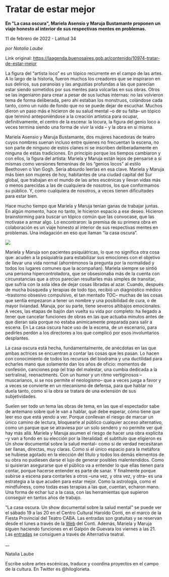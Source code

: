 # Tratar de estar mejor

**En "La casa oscura", Mariela Asensio y Maruja Bustamante proponen un viaje honesto al interior de sus respectivas mentes en problemas.**

11 de febrero de 2022 - Latitud 34

_por Natalia Laube_

Link original: https://laagenda.buenosaires.gob.ar/contenido/10974-tratar-de-estar-mejor



La figura del “artista loco” es un tópico recurrente en el campo de las artes. A lo largo de la historia, fueron muchos los creadores que se inspiraron en sus delirios, sus paranoias y las angustias profundas a las que parecían estar siendo sometidos por sus mentes para volcarlas en sus obras. Otros se las ingeniaron para crear a pesar de sus luchas internas: no las volvieron tema de forma deliberada, pero ahí estaban los monstruos, colándose cada tanto, como un ruido de fondo que no se puede dejar de escuchar. Muchos dieron un paso más e hicieron de su salud mental –o de su falta– un tópico que terminó anteponiéndose a la creación artística para ocupar, definitivamente, el centro de la escena: la locura, la figura del genio loco a veces termina siendo una forma de vivir la vida – y la obra en sí misma.




Mariela Asensio y Maruja Bustamante, dos mujeres hacedoras de teatro cuyos nombres suenan incluso entre quienes no frecuentan la escena, no son parte de ninguno de estos clanes ni se inscriben deliberadamente en ninguna de estas tradiciones. En principio porque los tiempos cambiaron y con ellos, la figura del artista: Mariela y Maruja están lejos de pensarse a sí mismas como versiones femeninas de los “genios locos” al estilo Beethoven o Van Gogh. Sería absurdo leerlas en esa clave. Mariela y Maruja más bien son mujeres de hoy, habitantes de una ciudad capital del Sur global, que trabajan en el mundo de las artes escénicas y llevan vidas más o menos parecidas a las de cualquiera de nosotros, los que conformamos su público. Y, como cualquiera de nosotros, a veces tienen dificultades para estar bien.




Hace mucho tiempo que Mariela y Maruja tenían ganas de trabajar juntas. En algún momento, hace no tanto, le hicieron espacio a ese deseo. Hicieron brainstorming para buscar un tópico común que las convocase, que las motivase a armar algo. Lo encontraron: la premisa de su primera obra en colaboración es un viaje honesto al interior de sus respectivas mentes en problemas. Una indagación en eso que llaman “la casa oscura”.




![](https://cdn.feater.me/files/images/147359/7980297e-9dd0-4125-9530-36258636f7d9.png)




Mariela y Maruja son pacientes psiquiátricas, lo que no significa otra cosa que: acuden a la psiquiatría para estabilizar sus emociones con el objetivo de llevar una vida normal (ahorrémonos la pregunta por la normalidad y todos los lugares comunes que la acompañan). Mariela siempre se sintió una persona hipercontroladora, que se obsesionaba más de la cuenta con circunstancias que a otros parecían resultarles más simples de transitar, que sufría con la sola idea de dejar cosas libradas al azar. Cuando, después de mucha búsqueda y terapias de todo tipo, recibió un diagnóstico médico –trastorno obsesivo compulsivo, el tan mentado TOC– muchas de las cosas que sentía empezaron a tener un nombre y una posibilidad de cura, o de mayor liviandad. Maruja, por su parte, tiene severos altibajos emocionales. A veces, las etapas de bajón dan vuelta su vida por completo: ha llegado a tener que cancelar funciones de obras en las que actuaba minutos antes de que dieran sala porque no estaba anímicamente preparada para salir a escena. En La casa oscura hace uso de la escena, de un escenario, para pedirles perdón a los directores a los que complicó por esos involuntarios desplantes.




La casa oscura está hecha, fundamentalmente, de anécdotas en las que ambas actrices se encuentran a contar las cosas que les pasan. Lo hacen con conocimiento de todos los recursos del biodrama y una ductilidad para echarles mano que solamente dan los años de oficio: momentos de confesión, canciones pop (el trap del malestar, una cumbia dedicada a la sertralina), reenactments. Con un humor y un ritmo vertiginosos –muscarianos, si se nos permite el neologismo– que a veces juega a favor y a veces se convierte en un mecanismo de defensa, para que hablar no duela tanto, como si la obra se tratara de una extensión de sus subjetividades.




Suelen ser todo un tema las obras de tema, en las que el espectador sabe de antemano sobre qué le van a hablar, qué debe esperar, cómo tiene que leer eso que está yendo a ver. Porque conllevan el riesgo de marcar un único camino de lectura, bloquearle al público cualquier acceso alternativo, como un parque que se atraviesa por un solo sendero y no permite ver qué hay más allá. Mariela y Maruja asumen el riesgo de hacer una obra explícita –y van a fondo en su elección por la literalidad: el subtítulo que eligieron es Un show documental sobre la salud mental– como si de verdad necesitaran ser llanas, directas, muy claras. Como si el único espacio para la metáfora se hubiese agotado en la elección del título y todos los demás elementos de su obra no pudiesen darse el lujo de generar posibles malentendidos. Como si quisieran asegurarse que el público va a entender lo que ellas tienen para contar, porque hacerse entender es parte de sanar. Y finalmente porque subirse a escena para contarles a otros –una vez, y otra vez, y otra– es una estrategia a la que acuden para estar mejor. Como la astrología, como el mindfulness, como todas esas terapias a las que, cuentan, echaron mano. Una forma de echar luz a la casa, con las herramientas que supieron conseguir en tantos años de trabajo.




"La casa oscura. Un show documental sobre la salud mental" se puede ver el sábado 19 a las 20 en el Centro Cultural Haroldo Conti, en el marco de la Fiesta Provincial del Teatro CABA. Las entradas son gratuitas y se reservan desde el lunes a través de la [Web](http://conti.derhuman.jus.gov.ar) del Conti. Además, Mariela y Maruja siguen haciendo funciones en el Galpón de Guevara los viernes a las 21. Las [entradas](http://www.alternativateatral.com/obra75159-la-casa-oscura-un-show-documental-sobre-la-salud-mental) se consiguen a través de Alternativa teatral.




\_\_




Natalia Laube




Escribe sobre artes escénicas, traduce y coordina proyectos en el campo de la cultura. En Twitter es @hiloglorieta.



